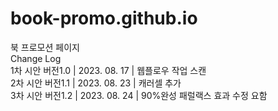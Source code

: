 # book-promo.github.io
북 프로모션 페이지
<br/>
Change Log
<br/>
1차 시안 버전1.0 | 2023. 08. 17 | 웹플로우 작업 스캔
<br/>
2차 시안 버전1.1 | 2023. 08. 23 | 캐러셀 추가
<br/>
3차 시안 버전1.2 | 2023. 08. 24 | 90%완성 패럴랙스 효과 수정 요함
